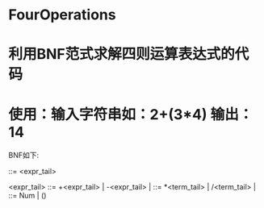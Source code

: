 # FourOperations
# 利用BNF范式求解四则运算表达式的代码
# 使用：输入字符串如：2+(3*4) 输出：14

BNF如下:


<expr> ::= <term><expr_tail>


<expr_tail> ::= +<term><expr_tail>
              | -<term><expr_tail>
              | <empty>
<term>  ::= *<factor><term_tail>
              | /<factor><term_tail>
              | <empty>
<factor> ::= Num
              | (<expr>)
              
